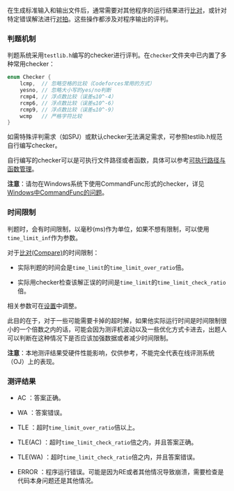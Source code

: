在生成标准输入和输出文件后，通常需要对其他程序的运行结果进行[比对](compare.md)，或针对特定错误解法进行[对拍](hack.md)。这些操作都涉及对程序输出的评判。

### 判题机制

判题系统采用`testlib.h`编写的checker进行评判。在`checker`文件夹中已内置了多种常用checker：

```cpp
enum Checker {
    lcmp,  // 忽略空格的比较（Codeforces常用的方式）
    yesno, // 忽略大小写的yes/no判断
    rcmp4, // 浮点数比较（误差≤10^-4）
    rcmp6, // 浮点数比较（误差≤10^-6）
    rcmp9, // 浮点数比较（误差≤10^-9）
    wcmp   // 严格字符比较
}
```

如需特殊评判需求（如SPJ）或默认checker无法满足需求，可参照testlib.h规范自行编写checker。

自行编写的checker可以是可执行文件路径或者函数，具体可以参考[可执行路径与函数管理](command_path_func.md)。

**注意**：请勿在Windows系统下使用CommandFunc形式的checker，详见[Windows中CommandFunc的问题](../../developer/problem/windows.md)。

### 时间限制

判题时，会有时间限制，以毫秒(ms)作为单位，如果不想有限制，可以使用`time_limit_inf`作为参数。

对于[比对(Compare)](compare.md)的时间限制：

- 实际判题的时间会是`time_limit`的`time_limit_over_ratio`倍。

- 实际用checker检查该解正误的时间是`time_limit`的`time_limit_check_ratio`倍。

相关参数可在[设置](../setting/setting.md)中调整。

此目的在于，对于一些可能需要卡掉的超时解，如果他实际运行时间是时间限制很小的一个倍数之内的话，可能会因为测评机波动以及一些优化方式卡进去，出题人可以判断在这种情况下是否应该加强数据或者减少时间限制。

**注意**：本地测评结果受硬件性能影响，仅供参考，不能完全代表在线评测系统（OJ）上的表现。

### 测评结果

- AC ：答案正确。

- WA ：答案错误。

- TLE ：超时`time_limit_over_ratio`倍以上。

- TLE(AC) ：超时`time_limit_check_ratio`倍之内，并且答案正确。

- TLE(WA) ：超时`time_limit_check_ratio`倍之内，并且答案错误。

- ERROR ：程序运行错误。可能是因为RE或者其他情况导致崩溃，需要检查是代码本身问题还是其他情况。
